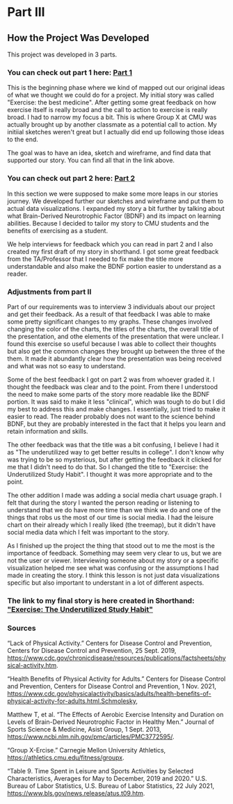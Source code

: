 # Part III
## How the Project Was Developed
This project was developed in 3 parts. 

### You can check out part 1 here: [Part 1](final_project_LandonScott.md)<br>
This is the beginning phase where we kind of mapped out our original ideas of what we thought we 
could do for a project. My initial story was called "Exercise: the best medicine". After getting some
great feedback on how exercise itself is really broad and the call to action to exercise is really 
broad. I had to narrow my focus a bit. This is where Group X at CMU was actually brought up by another
classmate as a potential call to action. My initiial sketches weren't great but I actually did end up
following those ideas to the end. 

The goal was to have an idea, sketch and wireframe, and find data that supported our story. You can
find all that in the link above. 

### You can check out part 2 here: [Part 2](final_project_part2.md)<br>
In this section we were supposed to make some more leaps in our stories journey. We developed further
our sketches and wireframe and put them to actual data visualizations. I expanded my story a bit further
by talking about what Brain-Derived Neurotrophic Factor (BDNF) and its impact on learning abilities. 
Because I decided to tailor my story to CMU students and the benefits of exercising as a student. 

We help interviews for feedback which you can read in part 2 and I also created my first draft of my
story in shorthand. I got some great feedback from the TA/Professor that I needed to fix make the title
more understandable and also make the BDNF portion easier to understand as a reader. 


### Adjustments from part II
Part of our requirements was to interview 3 individuals about our project and get their feedback. As
a result of that feedback I was able to make some pretty significant changes to my graphs. These changes
involved changing the color of the charts, the titles of the charts, the overall title of the presentation, 
and othe elements of the presentation that were unclear. I found this exercise so useful because I was able
to collect their thoughts but also get the common changes they brought up between the three of the them. It
made it abundantly clear how the presentation was being received and what was not so easy to understand. 

Some of the best feedback I got on part 2 was from whoever graded it. I thought the feedback
was clear and to the point. From there I understood the need to make some parts of the story more readable 
like the BDNF portion. It was said to make it less "clinical", which was tough to do but I did my best to 
address this and make changes. I essentially, just tried to make it easier to read. The reader probably
does not want to the science behind BDNF, but they are probably interested in the fact that it helps you
learn and retain information and skills. 

The other feedback was that the title was a bit confusing, I believe I had it as "The underutilized way to 
get better results in college". I don't know why was trying to be so mysterious, but after getting the 
feedback it clicked for me that I didn't need to do that. So I changed the title to "Exercise: the Underutilized
Study Habit". I thought it was more appropriate and to the point. 

The other addition I made was adding a social media chart usuage graph. I felt that during the story I wanted
the person reading or listening to understand that we do have more time than we think we do and one of the 
things that robs us the most of our time is social media. I had the leisure chart on their already which I really
liked (the treemap), but it didn't have social media data which I felt was important to the story.

As I finished up the project the thing that stood out to me the most is the importance of feedback. Something
may seem very clear to us, but we are not the user or viewer. Interviewing someone about my story or a specific
visualization helped me see what was confusing or the assumptions I had made in creating the story. I think this
lesson is not just data visualizations specific but also important to understant in a lot of different aspects. 

### The link to my final story is here created in Shorthand: ["Exercise: The Underutilized Study Habit"](https://carnegiemellon.shorthandstories.com/exercise-the-underutilized-study-habit/index.html)<br>

### Sources
“Lack of Physical Activity.” Centers for Disease Control and Prevention, Centers for Disease Control and Prevention, 25 Sept. 2019, https://www.cdc.gov/chronicdisease/resources/publications/factsheets/physical-activity.htm.

“Health Benefits of Physical Activity for Adults.” Centers for Disease Control and Prevention, Centers for Disease Control and Prevention, 1 Nov. 2021, https://www.cdc.gov/physicalactivity/basics/adults/health-benefits-of-physical-activity-for-adults.html.Schmolesky, 

Matthew T, et al. “The Effects of Aerobic Exercise Intensity and Duration on Levels of Brain-Derived Neurotrophic Factor in Healthy Men.” Journal of Sports Science & Medicine, Asist Group, 1 Sept. 2013, https://www.ncbi.nlm.nih.gov/pmc/articles/PMC3772595/.

“Group X-Ercise.” Carnegie Mellon University Athletics, https://athletics.cmu.edu/fitness/groupx.

“Table 9. Time Spent in Leisure and Sports Activities by Selected Characteristics, Averages for May to December, 2019 and 2020.” U.S. Bureau of Labor Statistics, U.S. Bureau of Labor Statistics, 22 July 2021, https://www.bls.gov/news.release/atus.t09.htm.
